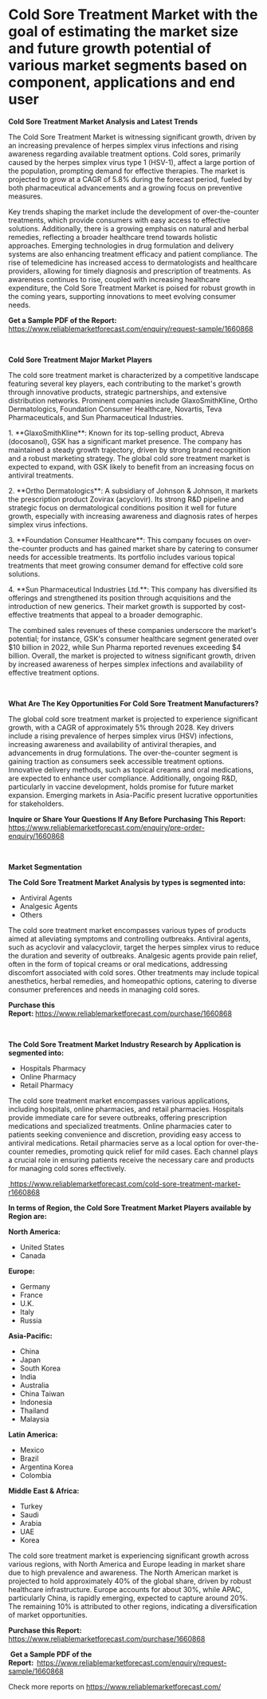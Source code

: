 <p><h1>Cold Sore Treatment Market with the goal of estimating the market size and future growth potential of various market segments based on component, applications and end user</h1></p><p><strong>Cold Sore Treatment Market Analysis and Latest Trends</strong></p>
<p><p>The Cold Sore Treatment Market is witnessing significant growth, driven by an increasing prevalence of herpes simplex virus infections and rising awareness regarding available treatment options. Cold sores, primarily caused by the herpes simplex virus type 1 (HSV-1), affect a large portion of the population, prompting demand for effective therapies. The market is projected to grow at a CAGR of 5.8% during the forecast period, fueled by both pharmaceutical advancements and a growing focus on preventive measures.</p><p>Key trends shaping the market include the development of over-the-counter treatments, which provide consumers with easy access to effective solutions. Additionally, there is a growing emphasis on natural and herbal remedies, reflecting a broader healthcare trend towards holistic approaches. Emerging technologies in drug formulation and delivery systems are also enhancing treatment efficacy and patient compliance. The rise of telemedicine has increased access to dermatologists and healthcare providers, allowing for timely diagnosis and prescription of treatments. As awareness continues to rise, coupled with increasing healthcare expenditure, the Cold Sore Treatment Market is poised for robust growth in the coming years, supporting innovations to meet evolving consumer needs.</p></p>
<p><strong>Get a Sample PDF of the Report:&nbsp;</strong> <a href="https://www.reliablemarketforecast.com/enquiry/request-sample/1660868?utm_campaign=2208&utm_medium=2&utm_source=Github&utm_content=ia&utm_term=03032025&utm_id=cold-sore-treatment">https://www.reliablemarketforecast.com/enquiry/request-sample/1660868</a></p>
<p>&nbsp;</p>
<p><strong>Cold Sore Treatment Major Market Players</strong></p>
<p><p>The cold sore treatment market is characterized by a competitive landscape featuring several key players, each contributing to the market's growth through innovative products, strategic partnerships, and extensive distribution networks. Prominent companies include GlaxoSmithKline, Ortho Dermatologics, Foundation Consumer Healthcare, Novartis, Teva Pharmaceuticals, and Sun Pharmaceutical Industries.</p><p>1. **GlaxoSmithKline**: Known for its top-selling product, Abreva (docosanol), GSK has a significant market presence. The company has maintained a steady growth trajectory, driven by strong brand recognition and a robust marketing strategy. The global cold sore treatment market is expected to expand, with GSK likely to benefit from an increasing focus on antiviral treatments.</p><p>2. **Ortho Dermatologics**: A subsidiary of Johnson & Johnson, it markets the prescription product Zovirax (acyclovir). Its strong R&D pipeline and strategic focus on dermatological conditions position it well for future growth, especially with increasing awareness and diagnosis rates of herpes simplex virus infections.</p><p>3. **Foundation Consumer Healthcare**: This company focuses on over-the-counter products and has gained market share by catering to consumer needs for accessible treatments. Its portfolio includes various topical treatments that meet growing consumer demand for effective cold sore solutions.</p><p>4. **Sun Pharmaceutical Industries Ltd.**: This company has diversified its offerings and strengthened its position through acquisitions and the introduction of new generics. Their market growth is supported by cost-effective treatments that appeal to a broader demographic.</p><p>The combined sales revenues of these companies underscore the market's potential; for instance, GSK's consumer healthcare segment generated over $10 billion in 2022, while Sun Pharma reported revenues exceeding $4 billion. Overall, the market is projected to witness significant growth, driven by increased awareness of herpes simplex infections and availability of effective treatment options.</p></p>
<p>&nbsp;</p>
<p><strong>What Are The Key Opportunities For Cold Sore Treatment Manufacturers?</strong></p>
<p><p>The global cold sore treatment market is projected to experience significant growth, with a CAGR of approximately 5% through 2028. Key drivers include a rising prevalence of herpes simplex virus (HSV) infections, increasing awareness and availability of antiviral therapies, and advancements in drug formulations. The over-the-counter segment is gaining traction as consumers seek accessible treatment options. Innovative delivery methods, such as topical creams and oral medications, are expected to enhance user compliance. Additionally, ongoing R&D, particularly in vaccine development, holds promise for future market expansion. Emerging markets in Asia-Pacific present lucrative opportunities for stakeholders.</p></p>
<p><strong>Inquire or Share Your Questions If Any Before Purchasing This Report:</strong> <a href="https://www.reliablemarketforecast.com/enquiry/pre-order-enquiry/1660868?utm_campaign=2208&utm_medium=2&utm_source=Github&utm_content=ia&utm_term=03032025&utm_id=cold-sore-treatment">https://www.reliablemarketforecast.com/enquiry/pre-order-enquiry/1660868</a></p>
<p>&nbsp;</p>
<p><strong>Market Segmentation</strong></p>
<p><strong>The Cold Sore Treatment Market Analysis by types is segmented into:</strong></p>
<p><ul><li>Antiviral Agents</li><li>Analgesic Agents</li><li>Others</li></ul></p>
<p><p>The cold sore treatment market encompasses various types of products aimed at alleviating symptoms and controlling outbreaks. Antiviral agents, such as acyclovir and valacyclovir, target the herpes simplex virus to reduce the duration and severity of outbreaks. Analgesic agents provide pain relief, often in the form of topical creams or oral medications, addressing discomfort associated with cold sores. Other treatments may include topical anesthetics, herbal remedies, and homeopathic options, catering to diverse consumer preferences and needs in managing cold sores.</p></p>
<p><strong>Purchase this Report:&nbsp;</strong><a href="https://www.reliablemarketforecast.com/purchase/1660868?utm_campaign=2208&utm_medium=2&utm_source=Github&utm_content=ia&utm_term=03032025&utm_id=cold-sore-treatment">https://www.reliablemarketforecast.com/purchase/1660868</a></p>
<p>&nbsp;</p>
<p><strong>The Cold Sore Treatment Market Industry Research by Application is segmented into:</strong></p>
<p><ul><li>Hospitals Pharmacy</li><li>Online Pharmacy</li><li>Retail Pharmacy</li></ul></p>
<p><p>The cold sore treatment market encompasses various applications, including hospitals, online pharmacies, and retail pharmacies. Hospitals provide immediate care for severe outbreaks, offering prescription medications and specialized treatments. Online pharmacies cater to patients seeking convenience and discretion, providing easy access to antiviral medications. Retail pharmacies serve as a local option for over-the-counter remedies, promoting quick relief for mild cases. Each channel plays a crucial role in ensuring patients receive the necessary care and products for managing cold sores effectively.</p></p>
<p><a href="https://www.reliablemarketforecast.com/cold-sore-treatment-market-r1660868?utm_campaign=2208&utm_medium=2&utm_source=Github&utm_content=ia&utm_term=03032025&utm_id=cold-sore-treatment">&nbsp;https://www.reliablemarketforecast.com/cold-sore-treatment-market-r1660868</a></p>
<p><strong>In terms of Region, the Cold Sore Treatment Market Players available by Region are:</strong></p>
<p>
    <p> <strong> North America: </strong>
        <ul>
            <li>United States</li>
            <li>Canada</li>
        </ul>
        </p> 
    <p> <strong> Europe: </strong>
        <ul>
            <li>Germany</li>
            <li>France</li>
            <li>U.K.</li>
            <li>Italy</li>
            <li>Russia</li>
        </ul>
        </p> 
    <p> <strong> Asia-Pacific: </strong>
        <ul>
            <li>China</li>
            <li>Japan</li>
            <li>South Korea</li>
            <li>India</li>
            <li>Australia</li>
            <li>China Taiwan</li>
            <li>Indonesia</li>
            <li>Thailand</li>
            <li>Malaysia</li>
        </ul>
        </p> 
    <p> <strong> Latin America: </strong>
        <ul>
            <li>Mexico</li>
            <li>Brazil</li>
            <li>Argentina Korea</li>
            <li>Colombia</li>
        </ul>
        </p> 
    <p> <strong> Middle East & Africa: </strong>
        <ul>
            <li>Turkey</li>
            <li>Saudi</li>
            <li>Arabia</li>
            <li>UAE</li>
            <li>Korea</li>
        </ul>
    </p>
    </p>
<p><p>The cold sore treatment market is experiencing significant growth across various regions, with North America and Europe leading in market share due to high prevalence and awareness. The North American market is projected to hold approximately 40% of the global share, driven by robust healthcare infrastructure. Europe accounts for about 30%, while APAC, particularly China, is rapidly emerging, expected to capture around 20%. The remaining 10% is attributed to other regions, indicating a diversification of market opportunities.</p></p>
<p><strong>Purchase this Report: </strong><a href="https://www.reliablemarketforecast.com/purchase/1660868?utm_campaign=2208&utm_medium=2&utm_source=Github&utm_content=ia&utm_term=03032025&utm_id=cold-sore-treatment">https://www.reliablemarketforecast.com/purchase/1660868</a></p>
<p>&nbsp;<strong>Get a Sample PDF of the Report:&nbsp;&nbsp;</strong><a href="https://www.reliablemarketforecast.com/enquiry/request-sample/1660868?utm_campaign=2208&utm_medium=2&utm_source=Github&utm_content=ia&utm_term=03032025&utm_id=cold-sore-treatment">https://www.reliablemarketforecast.com/enquiry/request-sample/1660868</a></p>
<p><strong></strong></p>
<p>Check more reports on <a href="https://www.reliablemarketforecast.com/?utm_campaign=2208&utm_medium=2&utm_source=Github&utm_content=ia&utm_term=03032025&utm_id=cold-sore-treatment">https://www.reliablemarketforecast.com/</a></p>